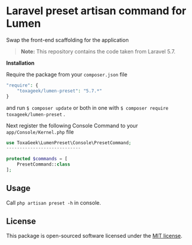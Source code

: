 # Laravel preset artisan command for Lumen

Swap the front-end scaffolding for the application

> **Note:** This repository contains the code taken from Laravel 5.7.

**Installation**

Require the package from your `composer.json` file


```php
"require": {
    "toxageek/lumen-preset": "5.7.*"
}
```

and run `$ composer update` or both in one with `$ composer require toxageek/lumen-preset` .


Next register the following Console Command to your `app/Console/Kernel.php` file

```php
use ToxaGeek\LumenPreset\Console\PresetCommand;
----------------------------

protected $commands = [
    PresetCommand::class
];
```

## Usage

Call `php artisan preset -h` in console.

## License

This package is open-sourced software licensed under the [MIT license](https://opensource.org/licenses/MIT).